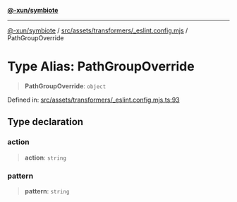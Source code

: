 [**@-xun/symbiote**](../../../../../README.md)

***

[@-xun/symbiote](../../../../../README.md) / [src/assets/transformers/\_eslint.config.mjs](../README.md) / PathGroupOverride

# Type Alias: PathGroupOverride

> **PathGroupOverride**: `object`

Defined in: [src/assets/transformers/\_eslint.config.mjs.ts:93](https://github.com/Xunnamius/symbiote/blob/7f982952167d73373d4dffdf7657e7060cf032fe/src/assets/transformers/_eslint.config.mjs.ts#L93)

## Type declaration

### action

> **action**: `string`

### pattern

> **pattern**: `string`

